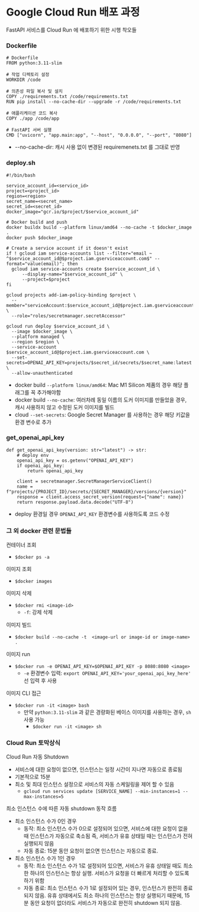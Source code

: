 # Google Cloud Run 배포 과정
FastAPI 서비스를 Cloud Run 에 배포하기 위한 시행 착오들


### Dockerfile

```
# Dockerfile
FROM python:3.11-slim

# 작업 디렉토리 설정
WORKDIR /code

# 의존성 파일 복사 및 설치
COPY ./requirements.txt /code/requirements.txt
RUN pip install --no-cache-dir --upgrade -r /code/requirements.txt

# 애플리케이션 코드 복사
COPY ./app /code/app

# FastAPI 서버 실행
CMD ["uvicorn", "app.main:app", "--host", "0.0.0.0", "--port", "8080"]
```
- --no-cache-dir: 캐시 사용 없이 변경된 requiremenets.txt 를 그대로 반영


### deploy.sh

```
#!/bin/bash

service_account_id=<service_id>
project=<project_id>
region=<region>
secret_name=<secret_name>
secret_id=<secret_id>
docker_image="gcr.io/$project/$service_account_id"

# Docker build and push
docker buildx build --platform linux/amd64 --no-cache -t $docker_image .
docker push $docker_image

# Create a service account if it doesn't exist
if ! gcloud iam service-accounts list --filter="email ~ ^$service_account_id@$project.iam.gserviceaccount.com$" --format="value(email)"; then
  gcloud iam service-accounts create $service_account_id \
      --display-name="$service_account_id" \
      --project=$project
fi

gcloud projects add-iam-policy-binding $project \
  --member="serviceAccount:$service_account_id@$project.iam.gserviceaccount.com" \
  --role="roles/secretmanager.secretAccessor"

gcloud run deploy $service_account_id \
  --image $docker_image \
  --platform managed \
  --region $region \
  --service-account $service_account_id@$project.iam.gserviceaccount.com \
  --set-secrets=OPENAI_API_KEY=projects/$secret_id/secrets/$secret_name:latest \
  --allow-unauthenticated
```

- docker build `--platform linux/amd64`: Mac M1 Silicon 제품의 경우 해당 플래그를 꼭 추가해야함
- docker build `--no-cache`: 여러차례 동일 이름의 도커 이미지를 만들었을 경우, 캐시 사용하지 않고 수정된 도커 이미지를 빌드
- cloud `--set-secrets`: Google Secret Manager 를 사용하는 경우 해당 키값을 환경 변수로 추가


### get_openai_api_key

```
def get_openai_api_key(version: str="latest") -> str:
    # deploy env
    openai_api_key = os.getenv("OPENAI_API_KEY")
    if openai_api_key:
        return openai_api_key

    client = secretmanager.SecretManagerServiceClient()
    name = f"projects/{PROJECT_ID}/secrets/{SECRET_MANAGER}/versions/{version}"
    response = client.access_secret_version(request={"name": name})
    return response.payload.data.decode("UTF-8")
```

- deploy 환경일 경우 `OPENAI_API_KEY` 환경변수를 사용하도록 코드 수정


### 그 외 docker 관련 문법들

컨테이너 조회

- `$docker ps -a`

이미지 조회

- `$docker images`

이미지 삭제

- `$docker rmi <image-id>`
  - `-f`: 강제 삭제

이미지 빌드

- `$docker build --no-cache -t  <image-url or image-id or image-name> .`

이미지 run

- `$docker run -e OPENAI_API_KEY=$OPENAI_API_KEY -p 8080:8080 <image>`
  - `-e` 환경변수 입력: `export OPENAI_API_KEY='your_openai_api_key_here'` 선 입력 후 사용

이미지 CLI 접근

- `$docker run -it <image> bash`
  - 만약 `python:3.11-slim` 과 같은 경량화된 베이스 이미지를 사용하는 경우, `sh` 사용 가능
    - `$docker run -it <image> sh`

### Cloud Run 토막상식

Cloud Run 자동 Shutdown

- 서비스에 대한 요청이 없으면, 인스턴스는 일정 시간이 지나면 자동으로 종료됨
- 기본적으로 15분
- 최소 및 최대 인스턴스 설정으로 서비스의 자동 스케일링을 제어 할 수 있음
  - `gcloud run services update [SERVICE_NAME] --min-instances=1 --max-instances=5`

최소 인스턴스 수에 따른 자동 shutdown 동작 흐름

- 최소 인스턴스 수가 0인 경우
  - 동작: 최소 인스턴스 수가 0으로 설정되어 있으면, 서비스에 대한 요청이 없을 때 인스턴스가 자동으로 축소됨 즉, 서비스가 유휴 상태일 때는 인스턴스가 전혀 실행되지 않음
  - 자동 종료: 15분 동안 요청이 없으면 인스턴스는 자동으로 종료.
- 최소 인스턴스 수가 1인 경우
  - 동작: 최소 인스턴스 수가 1로 설정되어 있으면, 서비스가 유휴 상태일 때도 최소한 하나의 인스턴스는 항상 실행. 서비스가 요청을 더 빠르게 처리할 수 있도록 하기 위함
  - 자동 종료: 최소 인스턴스 수가 1로 설정되어 있는 경우, 인스턴스가 완전히 종료되지 않음. 유휴 상태에서도 최소 하나의 인스턴스는 항상 실행되기 때문에, 15분 동안 요청이 없더라도 서비스가 자동으로 완전히 shutdown 되지 않음.
